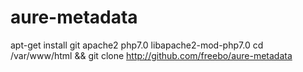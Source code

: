 # aure-metadata
apt-get install git apache2 php7.0 libapache2-mod-php7.0
cd /var/www/html && git clone http://github.com/freebo/aure-metadata
